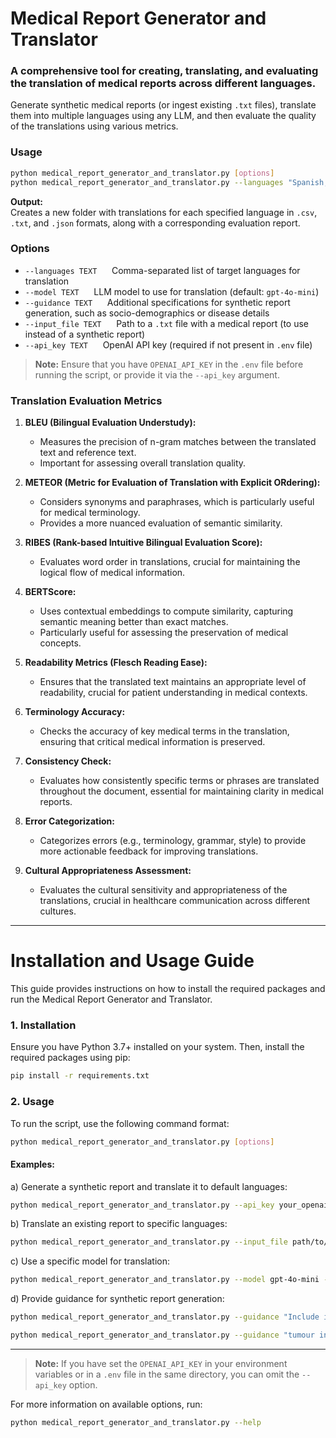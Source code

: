 
# Medical Report Generator and Translator

### A comprehensive tool for creating, translating, and evaluating the translation of medical reports across different languages.

Generate synthetic medical reports (or ingest existing `.txt` files), translate them into multiple languages using any LLM, and then evaluate the quality of the translations using various metrics.

### Usage
```bash
python medical_report_generator_and_translator.py [options]
python medical_report_generator_and_translator.py --languages "Spanish,Portuguese,Haitian Creole,Vietnamese" 
```

**Output:**  
Creates a new folder with translations for each specified language in `.csv`, `.txt`, and `.json` formats, along with a corresponding evaluation report.

### Options
- `--languages TEXT` &nbsp;&nbsp;&nbsp;&nbsp; Comma-separated list of target languages for translation
- `--model TEXT` &nbsp;&nbsp;&nbsp;&nbsp; LLM model to use for translation (default: `gpt-4o-mini`)
- `--guidance TEXT` &nbsp;&nbsp;&nbsp;&nbsp; Additional specifications for synthetic report generation, such as socio-demographics or disease details
- `--input_file TEXT` &nbsp;&nbsp;&nbsp;&nbsp; Path to a `.txt` file with a medical report (to use instead of a synthetic report)
- `--api_key TEXT` &nbsp;&nbsp;&nbsp;&nbsp; OpenAI API key (required if not present in `.env` file)

> **Note:** Ensure that you have `OPENAI_API_KEY` in the `.env` file before running the script, or provide it via the `--api_key` argument.

### Translation Evaluation Metrics

1. **BLEU (Bilingual Evaluation Understudy):**
   - Measures the precision of n-gram matches between the translated text and reference text.
   - Important for assessing overall translation quality.

2. **METEOR (Metric for Evaluation of Translation with Explicit ORdering):**
   - Considers synonyms and paraphrases, which is particularly useful for medical terminology.
   - Provides a more nuanced evaluation of semantic similarity.

3. **RIBES (Rank-based Intuitive Bilingual Evaluation Score):**
   - Evaluates word order in translations, crucial for maintaining the logical flow of medical information.

4. **BERTScore:**
   - Uses contextual embeddings to compute similarity, capturing semantic meaning better than exact matches.
   - Particularly useful for assessing the preservation of medical concepts.

5. **Readability Metrics (Flesch Reading Ease):**
   - Ensures that the translated text maintains an appropriate level of readability, crucial for patient understanding in medical contexts.

6. **Terminology Accuracy:**
   - Checks the accuracy of key medical terms in the translation, ensuring that critical medical information is preserved.

7. **Consistency Check:**
   - Evaluates how consistently specific terms or phrases are translated throughout the document, essential for maintaining clarity in medical reports.

8. **Error Categorization:**
   - Categorizes errors (e.g., terminology, grammar, style) to provide more actionable feedback for improving translations.

9. **Cultural Appropriateness Assessment:**
   - Evaluates the cultural sensitivity and appropriateness of the translations, crucial in healthcare communication across different cultures.

---

# Installation and Usage Guide

This guide provides instructions on how to install the required packages and run the Medical Report Generator and Translator.

### 1. Installation

Ensure you have Python 3.7+ installed on your system. Then, install the required packages using pip:

```bash
pip install -r requirements.txt
```

### 2. Usage

To run the script, use the following command format:

```bash
python medical_report_generator_and_translator.py [options]
```

#### Examples:

a) Generate a synthetic report and translate it to default languages:

```bash
python medical_report_generator_and_translator.py --api_key your_openai_api_key
```

b) Translate an existing report to specific languages:

```bash
python medical_report_generator_and_translator.py --input_file path/to/your/report.txt --languages "Spanish,Portuguese,Haitian Creole,Vietnamese" --api_key your_openai_api_key
```

c) Use a specific model for translation:

```bash
python medical_report_generator_and_translator.py --model gpt-4o-mini --api_key your_openai_api_key
```

d) Provide guidance for synthetic report generation:

```bash
python medical_report_generator_and_translator.py --guidance "Include information about diabetes" --api_key your_openai_api_key
```

```bash
python medical_report_generator_and_translator.py --guidance "tumour in the left lung and complications due to cirrhosis" --languages russian --api_key your_openai_api_key
```

---

> **Note:** If you have set the `OPENAI_API_KEY` in your environment variables or in a `.env` file in the same directory, you can omit the `--api_key` option.

For more information on available options, run:

```bash
python medical_report_generator_and_translator.py --help
```
